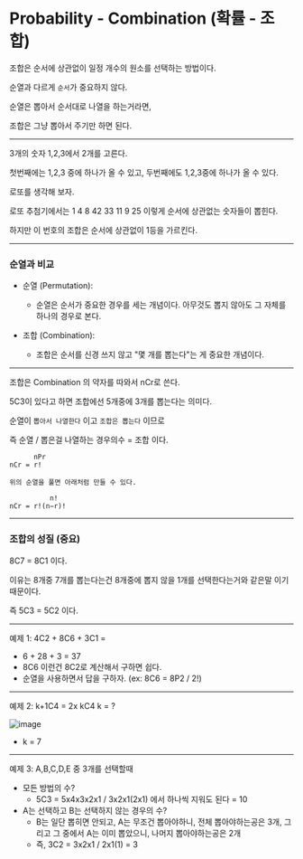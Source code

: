 # Probability - Combination (확률 - 조합)

조합은 순서에 상관없이 일정 개수의 원소를 선택하는 방법이다.

순열과 다르게 `순서`가 중요하지 않다.

순열은 뽑아서 순서대로 나열을 하는거라면,

조합은 그냥 뽑아서 주기만 하면 된다.

---

3개의 숫자 1,2,3에서 2개를 고른다.

첫번째에는 1,2,3 중에 하나가 올 수 있고, 두번째에도 1,2,3중에 하나가 올 수 있다.

로또를 생각해 보자.

로또 추첨기에서는 1 4 8 42 33 11 9 25 이렇게 순서에 상관없는 숫자들이 뽑힌다.

하지만 이 번호의 조합은 순서에 상관없이 1등을 가르킨다.

---

### 순열과 비교

- 순열 (Permutation):

  - 순열은 순서가 중요한 경우를 세는 개념이다. 아무것도 뽑지 않아도 그 자체를 하나의 경우로 본다.

- 조합 (Combination):
  - 조합은 순서를 신경 쓰지 않고 "몇 개를 뽑는다"는 게 중요한 개념이다.

---

조합은 Combination 의 약자를 따와서 nCr로 쓴다.

5C3이 있다고 하면 조합에선 5개중에 3개를 뽑는다는 의미다.

순열이 `뽑아서 나열한다` 이고 `조합은 뽑는다` 이므로

즉 순열 / 뽑은걸 나열하는 경우의수 = 조합 이다.

```
      nPr
nCr = r!

위의 순열을 풀면 아래처럼 만들 수 있다.

          n!
nCr = r!(n−r)!
```

---

### 조합의 성질 (중요)

8C7 = 8C1 이다.

이유는 8개중 7개를 뽑는다는건 8개중에 뽑지 않을 1개를 선택한다는거와 같은말 이기 때문이다.

즉 5C3 = 5C2 이다.

---

예제 1: 4C2 + 8C6 + 3C1 =

- 6 + 28 + 3 = 37
- 8C6 이런건 8C2로 계산해서 구하면 쉽다.
- 순열을 사용하면서 답을 구하자. (ex: 8C6 = 8P2 / 2!)

---

예제 2: k+1C4 = 2x kC4 k = ?

![image](https://github.com/user-attachments/assets/2bd3113b-0ed7-44e6-86ad-42a6cda9fb2a)

- k = 7

---

예제 3: A,B,C,D,E 중 3개를 선택할때

- 모든 방법의 수?
  - 5C3 = 5x4x3x2x1 / 3x2x1(2x1) 에서 하나씩 지워도 된다 = 10
- A는 선택하고 B는 선택하지 않는 경우의 수?
  - B는 일단 뽑히면 안되고, A는 무조건 뽑아야하니, 전체 뽑아야하는공은 3개, 그리고 그 중에서 A는 이미 뽑았으니, 나머지 뽑아야하는공은 2개
  - 즉, 3C2 = 3x2x1 / 2x1(1) = 3
